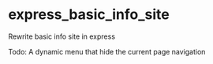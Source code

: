 # express_basic_info_site
 Rewrite basic info site in express
 
 Todo: A dynamic menu that hide the current page navigation 
